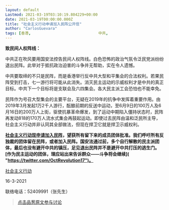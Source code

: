 ```yaml
---
layout: default
Lastmod: 2021-03-19T03:10:19.804229+00:00
date: 2021-03-19T00:00:00.000Z
title: "社会主义行动申请加入民阵公开信"
author: "CarlosGuevara"
tags: [香港,								中共,								中国,								七一,								泛民主派,								国安法]
---
```


**致民间人权阵线：**  
  
中共正在吹风要用国安法控告民间人权阵线。白色恐怖的政治气氛令泛民党派纷纷退出民阵。此举对于抵抗政治迫害的斗争并无帮助，实在令人遗憾。  
  
中共要取缔的不只是民阵，而是香港举行反中共大型和平集会的合法权利。若果民阵受到打击，七一游行将可能从此消失。消灭民主运动的示威权利才是中共的真正目标。中共下一个目标将是支联会及六四集会。各大民主派工会恐怕也不能幸免。  
  
民阵作为号召大型集会的主要平台，无疑在2019年的抗争中发挥着重要作用。由2019年3月发起1万2千人游行，酝酿前期的反送中运动，至6月9日的100万人及6月16日的200万人上街，驱使抗暴革命爆发，到了运动中期陷入僵持状态时，民阵再发动818的170万人流水式集会再鼓起运动。即使过去民阵由温和泛民所主导，社会主义行动并非认同其全部做法，但现在捍卫它就是捍卫示威权利。  
  
**[社会主义行动现申请加入民阵]( "https://chinaworker.info/cn/2021/03/16/26784/")，望获所有留下来的成员团体批准。我们呼吁所有反独裁的团体留在民阵，或者加入民阵。国安法通过前，多个自行解散的民主派团体，最后也没有避开中共的镇压，足见退出民阵并不是避开中共打压的逃生门。[作为民主运动的团体，理应站出来告诉群众——斗争将会继续]( "https://twitter.com/OctRevolution17")。**  
  
[社会主义行动]( "https://chinaworker.info/cn/")  
  
16-3-2021  
  
联络电话：52409991（张先生）





> [点击品葱原文参与讨论](https://pincong.rocks/article/30474)

